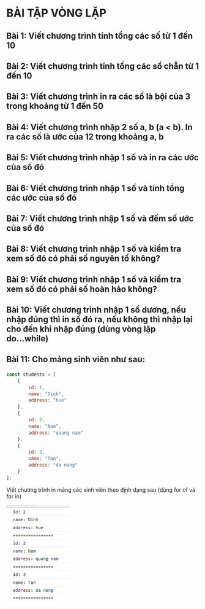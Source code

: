 # BÀI TẬP VÒNG LẶP

## Bài 1: Viết chương trình tính tổng các số từ 1 đến 10

## Bài 2: Viết chương trình tính tổng các số chẵn từ 1 đến 10

## Bài 3: Viết chương trình in ra các số là bội của 3 trong khoảng từ 1 đến 50

## Bài 4: Viết chương trình nhập 2 số a, b (a < b). In ra các số là ước của 12 trong khoảng a, b

## Bài 5: Viết chương trình nhập 1 số và in ra các ước của số đó

## Bài 6: Viết chương trình nhập 1 số và tính tổng các ước của số đó

## Bài 7: Viết chương trình nhập 1 số và đếm số ước của số đó

## Bài 8: Viết chương trình nhập 1 số và kiểm tra xem số đó có phải số nguyên tố không?

## Bài 9: Viết chương trình nhập 1 số và kiểm tra xem số đó có phải số hoàn hảo không?

## Bài 10: Viết chương trình nhập 1 số dương, nếu nhập đúng thì in số đó ra, nếu không thì nhập lại cho đến khi nhập đúng (dùng vòng lặp do...while)

## Bài 11: Cho mảng sinh viên như sau:
```js
const students = [
    {
        id: 1,
        name: "Dinh",
        address: "hue"
    },
    {
        id: 2,
        name: "Nam",
        address: "quang nam"
    },
    {
        id: 3,
        name: "Tan",
        address: "da nang"
    }
];
```

Viết chương trình in mảng các sinh viên theo định dạng sau (dùng for of và for in)

![](for.jpg)
